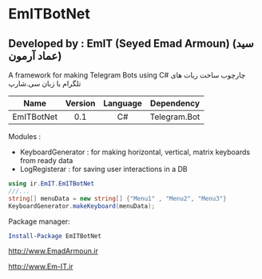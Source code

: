 # EmITBotNet
## Developed by : EmIT (Seyed Emad Armoun) (سید عماد آرمون)
A framework for making Telegram Bots using C#
چارچوب ساخت ربات های تلگرام با زبان سی.شارپ

| Name | Version | Language | Dependency |
| :--------------: | :-----:| :-------------:| :-----:|
| EmITBotNet | 0.1 | C# | Telegram.Bot |

Modules :
* KeyboardGenerator : for making horizontal, vertical, matrix keyboards from ready data
* LogRegisterar : for saving user interactions in a DB

```c#
using ir.EmIT.EmITBotNet
///...
string[] menuData = new string[] {"Menu1" , "Menu2", "Menu3"}
KeyboardGenerator.makeKeyboard(menuData);
```

Package manager:

```powershell
Install-Package EmITBotNet
```

http://www.EmadArmoun.ir

http://www.Em-IT.ir
